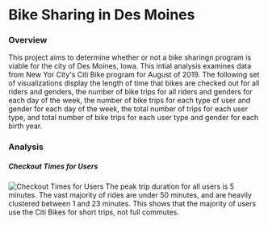 # Bike Sharing in Des Moines

### Overview
This project aims to determine whether or not a bike sharingn program is viable for the city of Des Moines, Iowa.  This intial analysis examines data from New Yor City's Citi Bike program for August of 2019.  The following set of visualizations display the length of time that bikes are checked out for all riders and genders, the number of bike trips for all riders and genders for each day of the week, the number of bike trips for each type of user and gender for each day of the week, the total number of trips for each user type, and total number of bike trips for each user type and gender for each birth year.

### Analysis
##### Checkout Times for Users
![Checkout Times for Users](https://user-images.githubusercontent.com/86164867/134569647-6b2b12e4-7363-4be5-924f-399c6a3fcc1b.PNG)
The peak trip duration for all users is 5 minutes. The vast majority of rides are under 50 minutes, and are heavily clustered between 1 and 23 minutes.  This shows that the majority of users use the Citi Bikes for short trips, not full commutes.
